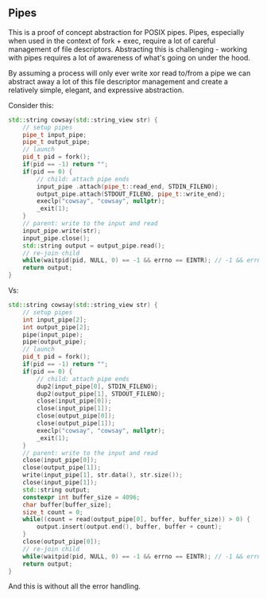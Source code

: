## Pipes

This is a proof of concept abstraction for POSIX pipes. Pipes, especially when used in the context
of fork + exec, require a lot of careful management of file descriptors. Abstracting this is
challenging - working with pipes requires a lot of awareness of what's going on under the hood.

By assuming a process will only ever write xor read to/from a pipe we can abstract away a lot of
this file descriptor management and create a relatively simple, elegant, and expressive abstraction.

Consider this:

```cpp
std::string cowsay(std::string_view str) {
	// setup pipes
	pipe_t input_pipe;
	pipe_t output_pipe;
	// launch
	pid_t pid = fork();
	if(pid == -1) return "";
	if(pid == 0) {
		// child: attach pipe ends
		input_pipe .attach(pipe_t::read_end, STDIN_FILENO);
		output_pipe.attach(STDOUT_FILENO, pipe_t::write_end);
		execlp("cowsay", "cowsay", nullptr);
		_exit(1);
	}
	// parent: write to the input and read
	input_pipe.write(str);
	input_pipe.close();
	std::string output = output_pipe.read();
	// re-join child
	while(waitpid(pid, NULL, 0) == -1 && errno == EINTR); // -1 && errno == EINTR handles interrupt
	return output;
}
```

Vs:

```cpp
std::string cowsay(std::string_view str) {
	// setup pipes
	int input_pipe[2];
	int output_pipe[2];
	pipe(input_pipe);
	pipe(output_pipe);
	// launch
	pid_t pid = fork();
	if(pid == -1) return "";
	if(pid == 0) {
		// child: attach pipe ends
		dup2(input_pipe[0], STDIN_FILENO);
		dup2(output_pipe[1], STDOUT_FILENO);
		close(input_pipe[0]);
		close(input_pipe[1]);
		close(output_pipe[0]);
		close(output_pipe[1]);
		execlp("cowsay", "cowsay", nullptr);
		_exit(1);
	}
	// parent: write to the input and read
	close(input_pipe[0]);
	close(output_pipe[1]);
	write(input_pipe[1], str.data(), str.size());
	close(input_pipe[1]);
	std::string output;
	constexpr int buffer_size = 4096;
	char buffer[buffer_size];
	size_t count = 0;
	while((count = read(output_pipe[0], buffer, buffer_size)) > 0) {
		output.insert(output.end(), buffer, buffer + count);
	}
	close(output_pipe[0]);
	// re-join child
	while(waitpid(pid, NULL, 0) == -1 && errno == EINTR); // -1 && errno == EINTR handles interrupt
	return output;
}
```

And this is without all the error handling.
